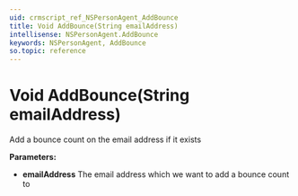 ```yaml
---
uid: crmscript_ref_NSPersonAgent_AddBounce
title: Void AddBounce(String emailAddress)
intellisense: NSPersonAgent.AddBounce
keywords: NSPersonAgent, AddBounce
so.topic: reference
---
```


# Void AddBounce(String emailAddress)

Add a bounce count on the email address if it exists

**Parameters:**
 - **emailAddress** The email address which we want to add a bounce count to
